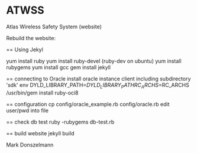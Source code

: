 ATWSS
=====

Atlas Wireless Safety System (website)

Rebuild the website:

== Using Jekyl

yum install ruby
yum install ruby-devel		(ruby-dev on ubuntu)
yum install rubygems
yum install gcc
gem install jekyll

== connecting to Oracle
install oracle instance client including subdirectory 'sdk'
env DYLD_LIBRARY_PATH=$DYLD_LIBRARY_PATH RC_ARCHS=$RC_ARCHS /usr/bin/gem install ruby-oci8

== configuration
cp config/oracle_example.rb config/oracle.rb
edit user/pwd into file

== check db test
ruby -rubygems db-test.rb

== build website
jekyll build


Mark Donszelmann
